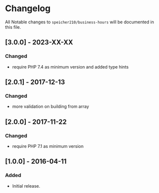 # Changelog

All Notable changes to `speicher210/business-hours` will be documented in this file.

## [3.0.0] - 2023-XX-XX

### Changed
- require PHP 7.4 as minimum version and added type hints

## [2.0.1] - 2017-12-13

### Changed
- more validation on building from array

## [2.0.0] - 2017-11-22

### Changed
- require PHP 7.1 as minimum version

## [1.0.0] - 2016-04-11

### Added
- Initial release.

